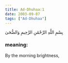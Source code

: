 ```yaml
---
title: Ad-Dhuhaa:1
date: 2003-09-07
tags: ["Ad-Dhuhaa"]
---
```

بِسْمِ اللَّهِ الرَّحْمَٰنِ الرَّحِيمِ وَالضُّحَىٰ
### meaning: 
By the morning brightness,
